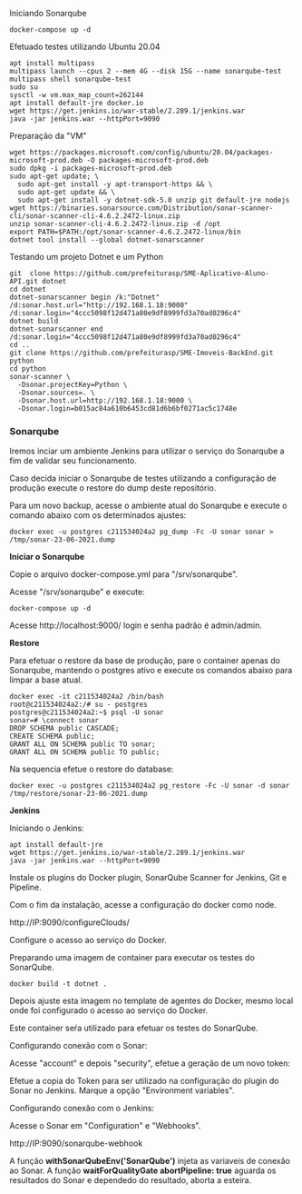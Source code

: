 
Iniciando Sonarqube
```
docker-compose up -d
```
Efetuado testes utilizando Ubuntu 20.04
```
apt install multipass
multipass launch --cpus 2 --mem 4G --disk 15G --name sonarqube-test
multipass shell sonarqube-test
sudo su
sysctl -w vm.max_map_count=262144
apt install default-jre docker.io
wget https://get.jenkins.io/war-stable/2.289.1/jenkins.war
java -jar jenkins.war --httpPort=9090
```
Preparação da "VM"
```
wget https://packages.microsoft.com/config/ubuntu/20.04/packages-microsoft-prod.deb -O packages-microsoft-prod.deb
sudo dpkg -i packages-microsoft-prod.deb
sudo apt-get update; \
  sudo apt-get install -y apt-transport-https && \
  sudo apt-get update && \
  sudo apt-get install -y dotnet-sdk-5.0 unzip git default-jre nodejs
wget https://binaries.sonarsource.com/Distribution/sonar-scanner-cli/sonar-scanner-cli-4.6.2.2472-linux.zip
unzip sonar-scanner-cli-4.6.2.2472-linux.zip -d /opt
export PATH=$PATH:/opt/sonar-scanner-4.6.2.2472-linux/bin
dotnet tool install --global dotnet-sonarscanner
```
Testando um projeto Dotnet e um Python
```
git  clone https://github.com/prefeiturasp/SME-Aplicativo-Aluno-API.git dotnet
cd dotnet
dotnet-sonarscanner begin /k:"Dotnet" /d:sonar.host.url="http://192.168.1.18:9000" /d:sonar.login="4ccc5098f12d471a80e9df8999fd3a70ad0296c4"
dotnet build
dotnet-sonarscanner end /d:sonar.login="4ccc5098f12d471a80e9df8999fd3a70ad0296c4"
cd ..
git clone https://github.com/prefeiturasp/SME-Imoveis-BackEnd.git python
cd python
sonar-scanner \
  -Dsonar.projectKey=Python \
  -Dsonar.sources=. \
  -Dsonar.host.url=http://192.168.1.18:9000 \
  -Dsonar.login=b015ac84a610b6453cd81d6b6bf0271ac5c1748e
 ```
### Sonarqube

Iremos inciar um ambiente Jenkins para utilizar o serviço do Sonarqube a fim de validar seu funcionamento.

Caso decida iniciar o Sonarqube de testes utilizando a configuração de produção execute o restore do dump deste repositório.

Para um novo backup, acesse o ambiente atual do Sonarqube e execute o comando abaixo com os determinados ajustes:

```
docker exec -u postgres c211534024a2 pg_dump -Fc -U sonar sonar > /tmp/sonar-23-06-2021.dump
```
**Iniciar o Sonarqube**

Copie o arquivo docker-compose.yml para "/srv/sonarqube".

Acesse "/srv/sonarqube" e execute:

```
docker-compose up -d
```

Acesse http://localhost:9000/ login e senha padrão é admin/admin.

**Restore**

Para efetuar o restore da base de produção, pare o container apenas do Sonarqube, mantendo o postgres ativo e execute os comandos abaixo para limpar a base atual.

```
docker exec -it c211534024a2 /bin/bash
root@c211534024a2:/# su - postgres
postgres@c211534024a2:~$ psql -U sonar
sonar=# \connect sonar
DROP SCHEMA public CASCADE;
CREATE SCHEMA public;
GRANT ALL ON SCHEMA public TO sonar;
GRANT ALL ON SCHEMA public TO public;
```

Na sequencia efetue o restore do database:

```
docker exec -u postgres c211534024a2 pg_restore -Fc -U sonar -d sonar /tmp/restore/sonar-23-06-2021.dump
```
**Jenkins**

Iniciando o Jenkins:

```
apt install default-jre
wget https://get.jenkins.io/war-stable/2.289.1/jenkins.war
java -jar jenkins.war --httpPort=9090
```
Instale os plugins do Docker plugin, SonarQube Scanner for Jenkins, Git e Pipeline.

Com o fim da instalação, acesse a configuração do docker como node.

http://IP:9090/configureClouds/

Configure o acesso ao serviço do Docker.

Preparando uma imagem de container para executar os testes do SonarQube.
```
docker build -t dotnet .
```
Depois ajuste esta imagem no template de agentes do Docker, mesmo local onde foi configurado o acesso ao serviço do Docker.

Este container seŕa utilizado para efetuar os testes do SonarQube.

Configurando conexão com o Sonar:

Acesse "account" e depois "security", efetue a geração de um novo token:

Efetue a copia do Token para ser utilizado na configuração do plugin do Sonar no Jenkins. Marque a opção "Environment variables".

Configurando conexão com o Jenkins:

Acesse o Sonar em "Configuration" e "Webhooks".

http://IP:9090/sonarqube-webhook

A função **withSonarQubeEnv('SonarQube')** injeta as variaveis de conexão ao Sonar.
A função **waitForQualityGate abortPipeline: true** aguarda os resultados do Sonar e dependedo do resultado, aborta a esteira.
